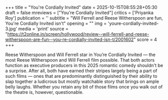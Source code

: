 +++
title = "You're Cordially Invited"
date = 2025-10-15T08:55:28+05:30
draft = false
mreviews = ["You're Cordially Invited"]
critics = ['Priyanka Roy']
publication = ''
subtitle = "Will Ferrell and Reese Witherspoon are fun, You're Cordially Invited isn't"
opening = ""
img = 'youre-cordially-invited-3.jpg'
media = 'print'
source = "https://t2online.in/screen/hollywood/review--will-ferrell-and-reese-witherspoon-are-fun--you-re-cordially-invited-isn-t/2001602"
score = 4
+++

Reese Witherspoon and Will Ferrell star in You’re Cordially Invited — the most Reese Witherspoon and Will Ferrell film possible. That both actors function as executive producers in this 2025 romantic comedy shouldn't be a surprise. After all, both have earned their stripes largely being a part of such films — ones that are predominantly distinguished by their ability to slap together a ludicrous but mostly watchable story that brings on ample belly laughs. Whether you retain any bit of those films once you walk out of the theatre is, however, questionable.

